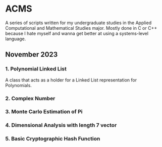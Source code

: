 # ACMS
A series of scripts written for my undergraduate studies in the Applied Computational and Mathematical Studies major. Mostly done in C or C++ because I hate myself and wanna get better at using a systems-level language.

## November 2023
### 1. Polynomial Linked List
A class that acts as a holder for a Linked List representation for Polynomials.
### 2. Complex Number
### 3. Monte Carlo Estimation of Pi
### 4. Dimensional Analysis with length 7 vector
### 5. Basic Cryptographic Hash Function
